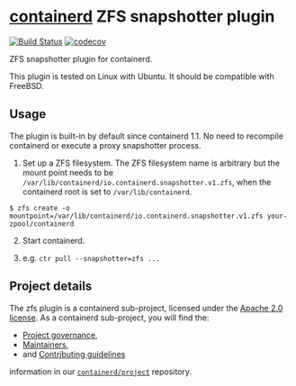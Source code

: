 # [containerd](https://github.com/containerd/containerd) ZFS snapshotter plugin

[![Build Status](https://github.com/containerd/zfs/workflows/CI/badge.svg)](https://github.com/containerd/zfs/actions?query=workflow%3ACI)
[![codecov](https://codecov.io/gh/containerd/zfs/branch/main/graph/badge.svg)](https://codecov.io/gh/containerd/zfs)

ZFS snapshotter plugin for containerd.

This plugin is tested on Linux with Ubuntu.  It should be compatible with FreeBSD.

## Usage

The plugin is built-in by default since containerd 1.1.
No need to recompile containerd or execute a proxy snapshotter process.

1. Set up a ZFS filesystem.
The ZFS filesystem name is arbitrary but the mount point needs to be `/var/lib/containerd/io.containerd.snapshotter.v1.zfs`, when the containerd root is set to `/var/lib/containerd`.
```console
$ zfs create -o mountpoint=/var/lib/containerd/io.containerd.snapshotter.v1.zfs your-zpool/containerd
```

2. Start containerd.

3. e.g. `ctr pull --snapshotter=zfs ...`

## Project details

The zfs plugin is a containerd sub-project, licensed under the [Apache 2.0 license](./LICENSE).
As a containerd sub-project, you will find the:
 * [Project governance](https://github.com/containerd/project/blob/main/GOVERNANCE.md),
 * [Maintainers](https://github.com/containerd/project/blob/main/MAINTAINERS),
 * and [Contributing guidelines](https://github.com/containerd/project/blob/main/CONTRIBUTING.md)

information in our [`containerd/project`](https://github.com/containerd/project) repository.
